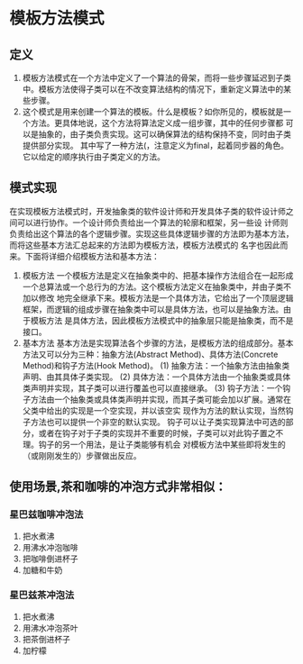# 模板方法模式
## 定义
1. 模板方法模式在一个方法中定义了一个算法的骨架，而将一些步骤延迟到子类中。模板方法使得子类可以在不改变算法结构的情况下，重新定义算法中的某些步骤。
2. 这个模式是用来创建一个算法的模板。什么是模板？如你所见的，模板就是一个方法。更具体地说，这个方法将算法定义成一组步骤，其中的任何步骤都
可以是抽象的，由子类负责实现。这可以确保算法的结构保持不变，同时由子类提供部分实现。
其中写了一种方法(，注意定义为final，起着同步器的角色。它以给定的顺序执行由子类定义的方法。

## 模式实现
在实现模板方法模式时，开发抽象类的软件设计师和开发具体子类的软件设计师之间可以进行协作。一个设计师负责给出一个算法的轮廓和框架，另一些设
计师则负责给出这个算法的各个逻辑步骤。实现这些具体逻辑步骤的方法即为基本方法，而将这些基本方法汇总起来的方法即为模板方法，模板方法模式的
名字也因此而来。下面将详细介绍模板方法和基本方法：
1. 模板方法
一个模板方法是定义在抽象类中的、把基本操作方法组合在一起形成一个总算法或一个总行为的方法。这个模板方法定义在抽象类中，并由子类不加以修改
地完全继承下来。模板方法是一个具体方法，它给出了一个顶层逻辑框架，而逻辑的组成步骤在抽象类中可以是具体方法，也可以是抽象方法。由于模板方法
是具体方法，因此模板方法模式中的抽象层只能是抽象类，而不是接口。
2. 基本方法
基本方法是实现算法各个步骤的方法，是模板方法的组成部分。基本方法又可以分为三种：抽象方法(Abstract Method)、具体方法(Concrete Method)和钩子方法(Hook Method)。
(1) 抽象方法：一个抽象方法由抽象类声明、由其具体子类实现。
(2) 具体方法：一个具体方法由一个抽象类或具体类声明并实现，其子类可以进行覆盖也可以直接继承。
(3) 钩子方法：一个钩子方法由一个抽象类或具体类声明并实现，而其子类可能会加以扩展。通常在父类中给出的实现是一个空实现，并以该空实
现作为方法的默认实现，当然钩子方法也可以提供一个非空的默认实现。
钩子可以让子类实现算法中可选的部分，或者在钩子对于子类的实现并不重要的时候，子类可以对此钩子置之不理。钩子的另一个用法，是让子类能够有机会
对模板方法中某些即将发生的（或刚刚发生的）步骤做出反应。

## 使用场景,茶和咖啡的冲泡方式非常相似：
### 星巴兹咖啡冲泡法
1. 把水煮沸
2. 用沸水冲泡咖啡
3. 把咖啡倒进杯子
4. 加糖和牛奶
### 星巴兹茶冲泡法
1. 把水煮沸
2. 用沸水冲泡茶叶
3. 把茶倒进杯子
4. 加柠檬